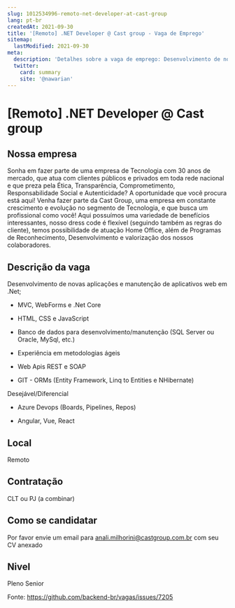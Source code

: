 ```yaml
---
slug: 1012534996-remoto-net-developer-at-cast-group
lang: pt-br
createdAt: 2021-09-30
title: '[Remoto] .NET Developer @ Cast group - Vaga de Emprego'
sitemap:
  lastModified: 2021-09-30
meta:
  description: 'Detalhes sobre a vaga de emprego: Desenvolvimento de novas aplicações e manutenção de aplicativos web em .Net; - MVC, WebForms e .Net Core - HTML, CSS e JavaScript - Banco de dados para desenvolvimento/manutenção (SQL Server ou Oracle, MySql, etc.) - Experiência em metodologias ágeis - Web Apis REST e SOAP - GIT - ORMs (Entity Framework, Linq to Entities e NHibernate) Desejável/Diferencial - Azure Devops (Boards, Pipelines, Repos) - Angular, Vue, React'
  twitter:
    card: summary
    site: '@nawarian'
---
```


# [Remoto] .NET Developer @ Cast group

## Nossa empresa

Sonha em fazer parte de uma empresa de Tecnologia com 30 anos de mercado, que atua com clientes públicos e privados em toda rede nacional e que preza pela Ética, Transparência, Comprometimento, Responsabilidade Social e Autenticidade?
A oportunidade que você procura está aqui!
Venha fazer parte da Cast Group, uma empresa em constante crescimento e evolução no segmento de Tecnologia, e que busca um profissional como você!
Aqui possuímos uma variedade de benefícios interessantes, nosso dress code é flexível (seguindo também as regras do cliente), temos possibilidade de atuação Home Office, além de Programas de Reconhecimento, Desenvolvimento e valorização dos nossos colaboradores.

## Descrição da vaga

 Desenvolvimento de novas aplicações e manutenção de aplicativos web em .Net;

- MVC, WebForms e .Net Core

- HTML, CSS e JavaScript

- Banco de dados para desenvolvimento/manutenção (SQL Server ou Oracle, MySql, etc.)

- Experiência em metodologias ágeis

- Web Apis REST e SOAP

- GIT - ORMs (Entity Framework, Linq to Entities e NHibernate)

Desejável/Diferencial

- Azure Devops (Boards, Pipelines, Repos)

- Angular, Vue, React

## Local

Remoto

## Contratação

CLT ou PJ (a combinar)

## Como se candidatar

Por favor envie um email para anali.milhorini@castgroup.com.br com seu CV anexado

## Nivel
Pleno
Senior

Fonte: https://github.com/backend-br/vagas/issues/7205